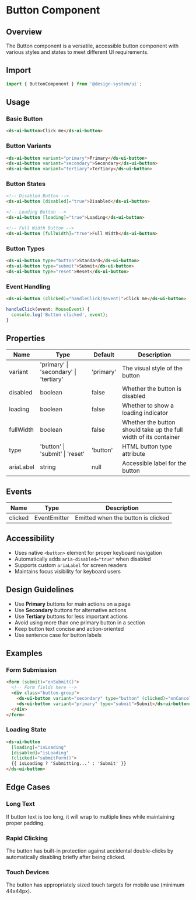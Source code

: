 # Button Component

## Overview
The Button component is a versatile, accessible button component with various styles and states to meet different UI requirements.

## Import
```typescript
import { ButtonComponent } from '@design-system/ui';
```

## Usage

### Basic Button
```html
<ds-ui-button>Click me</ds-ui-button>
```

### Button Variants
```html
<ds-ui-button variant="primary">Primary</ds-ui-button>
<ds-ui-button variant="secondary">Secondary</ds-ui-button>
<ds-ui-button variant="tertiary">Tertiary</ds-ui-button>
```

### Button States
```html
<!-- Disabled Button -->
<ds-ui-button [disabled]="true">Disabled</ds-ui-button>

<!-- Loading Button -->
<ds-ui-button [loading]="true">Loading</ds-ui-button>

<!-- Full Width Button -->
<ds-ui-button [fullWidth]="true">Full Width</ds-ui-button>
```

### Button Types
```html
<ds-ui-button type="button">Standard</ds-ui-button>
<ds-ui-button type="submit">Submit</ds-ui-button>
<ds-ui-button type="reset">Reset</ds-ui-button>
```

### Event Handling
```html
<ds-ui-button (clicked)="handleClick($event)">Click me</ds-ui-button>
```

```typescript
handleClick(event: MouseEvent) {
  console.log('Button clicked', event);
}
```

## Properties

| Name | Type | Default | Description |
|------|------|---------|-------------|
| variant | 'primary' \| 'secondary' \| 'tertiary' | 'primary' | The visual style of the button |
| disabled | boolean | false | Whether the button is disabled |
| loading | boolean | false | Whether to show a loading indicator |
| fullWidth | boolean | false | Whether the button should take up the full width of its container |
| type | 'button' \| 'submit' \| 'reset' | 'button' | HTML button type attribute |
| ariaLabel | string | null | Accessible label for the button |

## Events

| Name | Type | Description |
|------|------|-------------|
| clicked | EventEmitter<MouseEvent> | Emitted when the button is clicked |

## Accessibility
- Uses native `<button>` element for proper keyboard navigation
- Automatically adds `aria-disabled="true"` when disabled
- Supports custom `ariaLabel` for screen readers
- Maintains focus visibility for keyboard users

## Design Guidelines
- Use **Primary** buttons for main actions on a page
- Use **Secondary** buttons for alternative actions
- Use **Tertiary** buttons for less important actions
- Avoid using more than one primary button in a section
- Keep button text concise and action-oriented
- Use sentence case for button labels

## Examples

### Form Submission
```html
<form (submit)="onSubmit()">
  <!-- Form fields here -->
  <div class="button-group">
    <ds-ui-button variant="secondary" type="button" (clicked)="onCancel()">Cancel</ds-ui-button>
    <ds-ui-button variant="primary" type="submit">Submit</ds-ui-button>
  </div>
</form>
```

### Loading State
```html
<ds-ui-button 
  [loading]="isLoading" 
  [disabled]="isLoading" 
  (clicked)="submitForm()">
  {{ isLoading ? 'Submitting...' : 'Submit' }}
</ds-ui-button>
```

## Edge Cases

### Long Text
If button text is too long, it will wrap to multiple lines while maintaining proper padding.

### Rapid Clicking
The button has built-in protection against accidental double-clicks by automatically disabling briefly after being clicked.

### Touch Devices
The button has appropriately sized touch targets for mobile use (minimum 44x44px).
